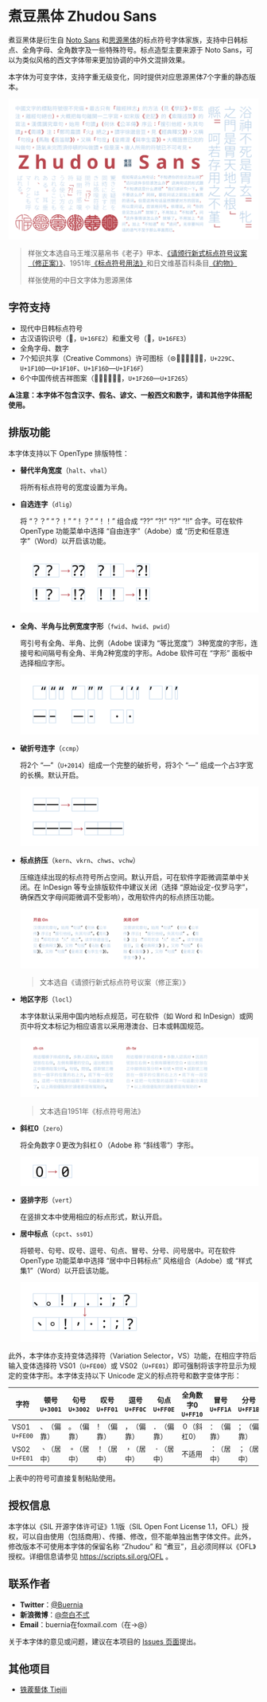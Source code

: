 # 煮豆黑体 Zhudou Sans

煮豆黑体是衍生自 [Noto Sans](https://github.com/googlefonts/noto-fonts) 和[思源黑体](https://github.com/adobe-fonts/source-han-sans)的标点符号字体家族，支持中日韩标点、全角字母、全角数字及一些特殊符号。标点造型主要来源于 Noto Sans，可以为类似风格的西文字体带来更加协调的中外文混排效果。

本字体为可变字体，支持字重无级变化，同时提供对应思源黑体7个字重的静态版本。

![样张](images/Sample.svg)

> 样张文本选自马王堆汉墓帛书《老子》甲本、[《请颁行新式标点符号议案（修正案）》](https://zh.wikisource.org/wiki/%E8%AB%8B%E9%A0%92%E8%A1%8C%E6%96%B0%E5%BC%8F%E6%A8%99%E9%BB%9E%E7%AC%A6%E8%99%9F%E8%AD%B0%E6%A1%88%EF%BC%88%E4%BF%AE%E6%AD%A3%E6%A1%88%EF%BC%89)、1951年[《标点符号用法》](https://zh.wikisource.org/wiki/%E6%A8%99%E9%BB%9E%E7%AC%A6%E8%99%9F%E7%94%A8%E6%B3%95_(1951%E5%B9%B4))和日文维基百科条目[《約物》](https://ja.wikipedia.org/w/index.php?title=%E7%B4%84%E7%89%A9&oldid=86255058)
>
> 样张使用的中日文字体为思源黑体

## 字符支持

* 现代中日韩标点符号
* 古汉语钩识号（𖿢，`U+16FE2`）和重文号（𖿣，`U+16FE3`）
* 全角字母、数字
* 7个知识共享（Creative Commons）许可图标（⊜🄍🄎🄏🅭🅮🅯，`U+229C`、`U+1F10D`—`U+1F10F`、`U+1F16D`—`U+1F16F`）
* 6个中国传统吉祥图案（🉠🉡🉢🉣🉤🉥，`U+1F260`—`U+1F265`）

⚠**注意：本字体不包含汉字、假名、谚文、一般西文和数字，请和其他字体搭配使用。**

## 排版功能

本字体支持以下 OpenType 排版特性：

* **替代半角宽度**（`halt`、`vhal`）

  将所有标点符号的宽度设置为半角。

* **自选连字**（`dlig`）

  将 “？？” “？！” “！？” “！！” 组合成 “⁇” “⁈” “⁉” “‼” 合字。可在软件 OpenType 功能菜单中选择 “自由连字”（Adobe）或 “历史和任意连字”（Word）以开启该功能。

  ![dlig](images/dlig.svg)

* **全角、半角与比例宽度字形**（`fwid`、`hwid`、`pwid`）

  弯引号有全角、半角、比例（Adobe 误译为 “等比宽度”）3种宽度的字形，连接号和间隔号有全角、半角2种宽度的字形。Adobe 软件可在 “字形” 面板中选择相应字形。

  ![fwid hwid pwid](images/fwid-hwid-pwid.svg)

* **破折号连字**（`ccmp`）

  将2个 “—”（`U+2014`）组成一个完整的破折号，将3个 “—” 组成一个占3字宽的长横。默认开启。

  ![ccmp](images/ccmp.svg)

* **标点挤压**（`kern`、`vkrn`、`chws`、`vchw`）

  压缩连续出现的标点符号所占空间。默认开启，可在软件字距微调菜单中关闭。在 InDesign 等专业排版软件中建议关闭（选择 “原始设定-仅罗马字”，确保西文字母间距微调不受影响），改用软件内的标点挤压功能。

  ![chws](images/chws.svg)

  > 文本选自《请颁行新式标点符号议案（修正案）》

* **地区字形**（`locl`）

  本字体默认采用中国内地标点规范，可在软件（如 Word 和 InDesign）或网页中将文本标记为相应语言以采用港澳台、日本或韩国规范。

  ![locl](images/locl.svg)

  > 文本选自1951年《标点符号用法》

* **斜杠0**（`zero`）

  将全角数字０更改为斜杠０︀（Adobe 称 “斜线零”）字形。

  ![zero](images/zero.svg)

* **竖排字形**（`vert`）

  在竖排文本中使用相应的标点形式，默认开启。

* **居中标点**（`cpct`、`ss01`）

  将顿号、句号、叹号、逗号、句点、冒号、分号、问号居中。可在软件 OpenType 功能菜单中选择 “居中中日韩标点” 风格组合（Adobe）或 “样式集1”（Word）以开启该功能。
  
  ![cpct](images/cpct.svg)

此外，本字体亦支持变体选择符（Variation Selector，VS）功能，在相应字符后输入变体选择符 VS01（`U+FE00`）或 VS02（`U+FE01`）即可强制将该字符显示为规定的变体字形。本字体支持以下 Unicode 定义的标点符号和数字变体字形：

| 字符          | 顿号`U+3001` | 句号`U+3002` | 叹号`U+FF01` | 逗号`U+FF0C` | 句点`U+FF0E` | 全角数字0 `U+FF10` | 冒号`U+FF1A` | 分号`U+FF1B` | 问号`U+FF1F` |
| -------- | ---------- | ---------- | ---------- | ---------- | ---------- | ----------- | ---------- | ---------- | ---------- |
| VS01 `U+FE00` | 、︀（偏靠） | 。︀（偏靠） | ！︀（偏靠） | ，︀（偏靠） | ．︀（偏靠） | ０︀（斜杠0） | ：︀（偏靠） | ；︀（偏靠） | ？︀（偏靠） |
| VS02 `U+FE01` | 、︁（居中） | 。︁（居中） | ！︁（居中） | ，︁（居中） | ．︁（居中） | 不适用 | ：︁（居中） | ；︁（居中） | ？︁（居中） |

上表中的符号可直接复制粘贴使用。

## 授权信息

本字体以《SIL 开源字体许可证》1.1版（SIL Open Font License 1.1，OFL）授权，可以自由使用（包括商用）、传播、修改，但不能单独出售字体文件。此外，修改版本不可使用本字体的保留名称 “Zhudou” 和 “煮豆”，且必须同样以《OFL》授权。详细信息请参见 https://scripts.sil.org/OFL 。

## 联系作者

* **Twitter**：[@Buernia](https://twitter.com/Buernia)
* **新浪微博**：[@奈白不弍](https://weibo.com/p/1005055835431520)
* **Email**：buernia在foxmail.com（在→@）

关于本字体的意见或问题，建议在本项目的 [Issues 页面](https://github.com/Buernia/Zhudou-Sans/issues)提出。

## 其他项目

* [铁蒺藜体 Tiejili](https://github.com/Buernia/Tiejili)

